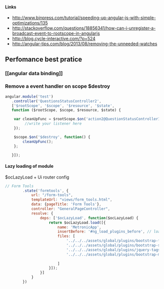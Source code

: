 #### Links 
* http://www.binpress.com/tutorial/speeding-up-angular-js-with-simple-optimizations/135
* http://stackoverflow.com/questions/18856341/how-can-i-unregister-a-broadcast-event-to-rootscope-in-angularjs
* http://blog.cycle-interactive.com/?p=524
* http://angular-tips.com/blog/2013/08/removing-the-unneeded-watches

## Perfomance best pratice

### [[angular data binding]]

### Remove a event handler on scope $destroy

````js
angular.module('test')
   .controller('QuestionsStatusController2',
   ['$rootScope', '$scope', '$resource', '$state',
   function ($rootScope, $scope, $resource, $state) {

    var cleanUpFunc = $rootScope.$on('action2@QuestionStatusController1', function {
         //write your listener here
    });

    $scope.$on('$destroy', function() {
        cleanUpFunc();
    };

   }]);
````


#### Lazy loading of module 

$ocLazyLoad + Ui router config 
```` js
// Form Tools
        .state('formtools', {
            url: "/form-tools",
            templateUrl: "views/form_tools.html",
            data: {pageTitle: 'Form Tools'},
            controller: "GeneralPageController",
            resolve: {
                deps: ['$ocLazyLoad', function($ocLazyLoad) {
                    return $ocLazyLoad.load([{
                        name: 'MetronicApp',
                        insertBefore: '#ng_load_plugins_before', // load the above css files before '#ng_load_plugins_before'
                        files: [
                            '../../../assets/global/plugins/bootstrap-fileinput/bootstrap-fileinput.css',
                            '../../../assets/global/plugins/bootstrap-switch/css/bootstrap-switch.min.css',
                            '../../../assets/global/plugins/jquery-tags-input/jquery.tagsinput.css',
                            '../../../assets/global/plugins/bootstrap-markdown/css/bootstrap-markdown.min.css',
                            
                        ] 
                    }]);
                }] 
            }
        })   

```` 
